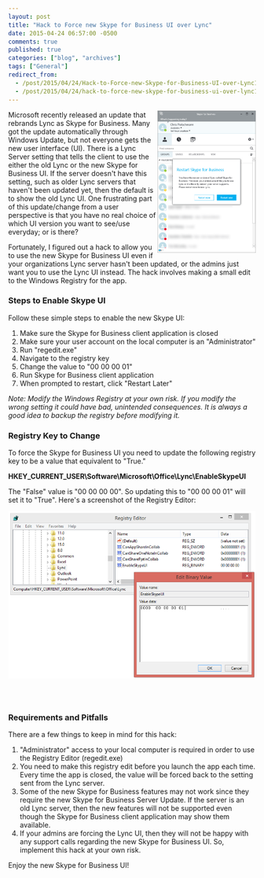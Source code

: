 ```yaml
---
layout: post
title: "Hack to Force new Skype for Business UI over Lync"
date: 2015-04-24 06:57:00 -0500
comments: true
published: true
categories: ["blog", "archives"]
tags: ["General"]
redirect_from: 
  - /post/2015/04/24/Hack-to-Force-new-Skype-for-Business-UI-over-Lync1
  - /post/2015/04/24/hack-to-force-new-skype-for-business-ui-over-lync1
---
```

<!-- more -->
<p><a style="float: right;" href="/images/posts/2015/04/SkypeForBusinessRestartPrompt.PNG" target="_blank"><img style="width: 200px;" src="/images/posts/2015/04/SkypeForBusinessRestartPrompt.PNG" alt="" /></a>Microsoft recently released an update that rebrands Lync as Skype for Business. Many got the update automatically through Windows Update, but not everyone gets the new user interface (UI). There is a Lync Server setting that tells the client to use the either the old Lync or the new Skype for Business UI. If the server doesn't have this setting, such as older Lync servers that haven't been updated yet, then the default is to show the old Lync UI. One frustrating part of this update/change from a user perspective is that you have no real choice of which UI version you want to see/use everyday; or is there?</p>
<p>Fortunately, I figured out a hack to allow you to use the new Skype for Business UI even if your organizations Lync server hasn't been updated, or the admins just want you to use the Lync UI instead. The hack involves making a small edit to the Windows Registry for the app.</p>
<h3>Steps to Enable Skype UI</h3>
<p>Follow these simple steps to enable the new Skype UI:</p>
<ol>
<li>Make sure the&nbsp;Skype for Business client application is closed</li>
<li>Make sure your user account on the local computer is an "Administrator"</li>
<li>Run "regedit.exe"</li>
<li>Navigate to the registry key</li>
<li>Change the value to "00 00 00 01"</li>
<li>Run&nbsp;Skype for Business client application</li>
<li>When prompted to restart, click "Restart Later"</li>
</ol>
<p><em>Note: Modify the Windows Registry at your own risk. If you modify the wrong setting it could have bad, unintended consequences. It is always a good idea to backup the registry before modifying it.</em></p>
<h3>Registry Key to Change</h3>
<p>To force the Skype for Business UI you need to update the following registry key to be a value that equivalent to "True."</p>
<p><strong>HKEY_CURRENT_USER\Software\Microsoft\Office\Lync\EnableSkypeUI</strong></p>
<p>The "False" value is "00 00 00 00". So updating this to "00 00 00 01" will set it to "True". Here's a screenshot of the Registry Editor:</p>
<p><img src="/images/posts/2015/04/SkypeForBusinessRegistryHack.PNG" alt="" /></p>
<h3>&nbsp;</h3>
<h3>Requirements and Pitfalls</h3>
<p>There are a few things to keep in mind for this hack:</p>
<ol>
<li>"Administrator" access to your local computer is required in order to use the Registry Editor (regedit.exe)</li>
<li>You need to make this registry edit before you launch the app each time. Every time the app is closed, the value will be forced back to the setting sent from the Lync server.</li>
<li>Some of the new Skype for Business features may not work since they require the new Skype for Business Server Update. If the server is an old Lync server, then the new features will not be supported even though the Skype for Business client application may show them available.</li>
<li>If your admins are forcing the Lync UI, then they will not be happy with any support calls regarding the new Skype for Business UI. So, implement this hack at your own risk.</li>
</ol>
<p>Enjoy the new Skype for Business UI!</p>
